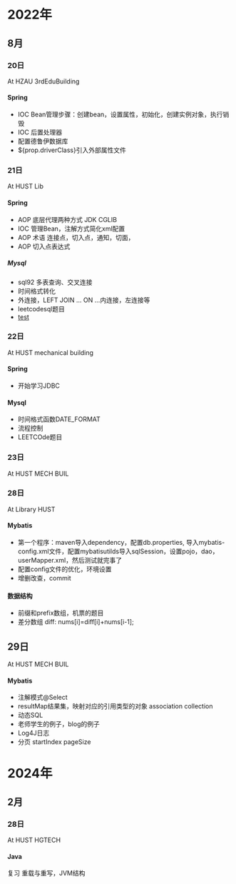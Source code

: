 

# 2022年

## 8月

### 20日
At HZAU 3rdEduBuilding
#### Spring 
- IOC Bean管理步骤：创建bean，设置属性，初始化，创建实例对象，执行销毁
- IOC 后置处理器
- 配置德鲁伊数据库
- ${prop.driverClass}引入外部属性文件



### 21日
At HUST Lib

#### Spring
- AOP 底层代理两种方式 JDK CGLIB
- IOC 管理Bean，注解方式简化xml配置
- AOP 术语 连接点，切入点，通知，切面，
- AOP 切入点表达式

##### Mysql
- sql92 多表查询、交叉连接
- 时间格式转化
- 外连接，LEFT JOIN ... ON ...内连接，左连接等
- leetcodesql题目
- [test](https://www.bilibili.com/video/BV1iq4y1u7vj?p=39&spm_id_from=pageDriver&vd_source=1657aab87f9f28dc0c7b5da2f6004018)


### 22日
At HUST mechanical building
#### Spring
- 开始学习JDBC

#### Mysql
- 时间格式函数DATE_FORMAT
- 流程控制
- LEETCOde题目

### 23日
At HUST MECH BUIL


### 28日
At Library HUST
#### Mybatis
- 第一个程序：maven导入dependency，配置db.properties, 导入mybatis-config.xml文件，配置mybatisutilds导入sqlSession，设置pojo，dao，userMapper.xml，然后测试就完事了
- 配置config文件的优化，环境设置
- 增删改查，commit
  
#### 数据结构
- 前缀和prefix数组，机票的题目
- 差分数组 diff: nums[i]=diff[i]+nums[i-1];

## 29日
At HUST MECH BUIL

#### Mybatis
- 注解模式@Select
- resultMap结果集，映射对应的引用类型的对象 association collection
- 动态SQL
- 老师学生的例子，blog的例子
- Log4J日志
- 分页 startIndex pageSize

# 2024年

## 2月

### 28日

At HUST HGTECH

#### Java

复习 重载与重写，JVM结构


